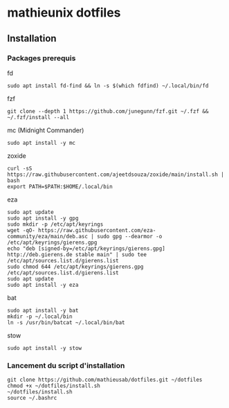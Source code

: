 # mathieunix dotfiles
## Installation
### Packages prerequis

fd
```
sudo apt install fd-find && ln -s $(which fdfind) ~/.local/bin/fd
```

fzf
```
git clone --depth 1 https://github.com/junegunn/fzf.git ~/.fzf && ~/.fzf/install --all
```

mc (Midnight Commander)
```
sudo apt install -y mc
```

zoxide
```
curl -sS https://raw.githubusercontent.com/ajeetdsouza/zoxide/main/install.sh | bash
export PATH=$PATH:$HOME/.local/bin
```

eza
```
sudo apt update
sudo apt install -y gpg
sudo mkdir -p /etc/apt/keyrings
wget -qO- https://raw.githubusercontent.com/eza-community/eza/main/deb.asc | sudo gpg --dearmor -o /etc/apt/keyrings/gierens.gpg
echo "deb [signed-by=/etc/apt/keyrings/gierens.gpg] http://deb.gierens.de stable main" | sudo tee /etc/apt/sources.list.d/gierens.list
sudo chmod 644 /etc/apt/keyrings/gierens.gpg /etc/apt/sources.list.d/gierens.list
sudo apt update
sudo apt install -y eza
```

bat
```
sudo apt install -y bat
mkdir -p ~/.local/bin
ln -s /usr/bin/batcat ~/.local/bin/bat
```

stow
```
sudo apt install -y stow
```

### Lancement du script d'installation

```
git clone https://github.com/mathieusab/dotfiles.git ~/dotfiles
chmod +x ~/dotfiles/install.sh
~/dotfiles/install.sh
source ~/.bashrc
```
